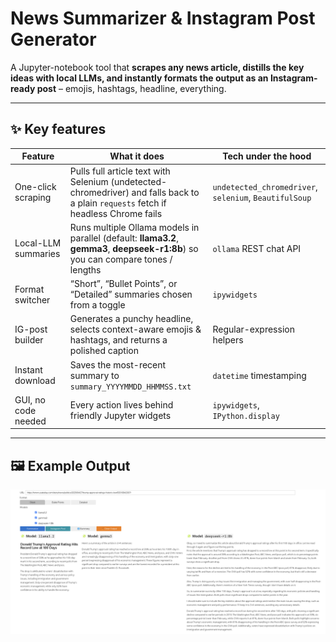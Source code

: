 # News Summarizer & Instagram Post Generator
A Jupyter-notebook tool that **scrapes any news article, distills the key ideas with local LLMs, and instantly formats the output as an Instagram-ready post** – emojis, hashtags, headline, everything.

---

## ✨  Key features
| Feature | What it does | Tech under the hood |
|---------|--------------|---------------------|
| One-click scraping | Pulls full article text with Selenium (undetected-chromedriver) and falls back to a plain `requests` fetch if headless Chrome fails | `undetected_chromedriver`, `selenium`, `BeautifulSoup` |
| Local-LLM summaries | Runs multiple Ollama models in parallel (default: **llama3.2**, **gemma3**, **deepseek-r1:8b**) so you can compare tones / lengths | `ollama` REST chat API |
| Format switcher | “Short”, “Bullet Points”, or “Detailed” summaries chosen from a toggle | `ipywidgets` |
| IG-post builder | Generates a punchy headline, selects context-aware emojis & hashtags, and returns a polished caption | Regular-expression helpers |
| Instant download | Saves the most-recent summary to `summary_YYYYMMDD_HHMMSS.txt` | `datetime` timestamping |
| GUI, no code needed | Every action lives behind friendly Jupyter widgets | `ipywidgets`, `IPython.display` |

---
## 🖼 Example Output

![AI Summarizer Output](AI_Summarizer_Output.png)
